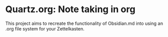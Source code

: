 # Quartz.org: Note taking in org
This project aims to recreate the functionality of Obsidian.md into using an .org file system for your Zettelkasten.
